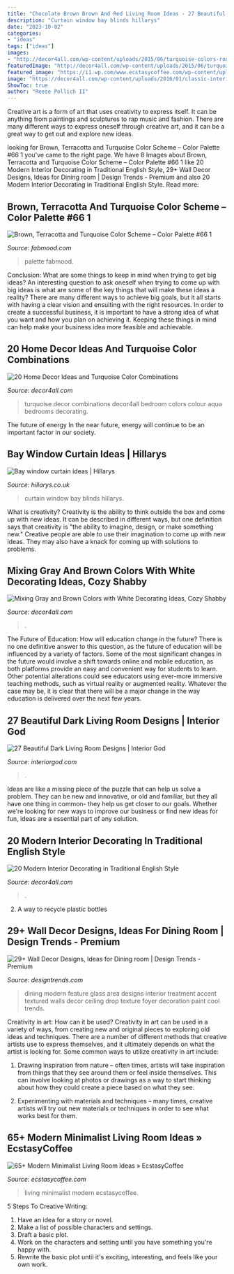 ```yaml
---
title: "Chocolate Brown Brown And Red Living Room Ideas - 27 Beautiful Dark Living Room Designs"
description: "Curtain window bay blinds hillarys"
date: "2023-10-02"
categories:
- "ideas"
tags: ["ideas"]
images:
- "http://decor4all.com/wp-content/uploads/2015/06/turquoise-colors-room-decorating-ideas-10.jpg"
featuredImage: "http://decor4all.com/wp-content/uploads/2015/06/turquoise-colors-room-decorating-ideas-10.jpg"
featured_image: "https://i1.wp.com/www.ecstasycoffee.com/wp-content/uploads/2016/10/Minimalist-Living-Room-Ideas-22.jpg"
image: "https://decor4all.com/wp-content/uploads/2016/01/classic-interior-decorating-english-style-12.jpg"
ShowToc: true
author: "Reese Pollich II"
---
```



Creative art is a form of art that uses creativity to express itself. It can be anything from paintings and sculptures to rap music and fashion. There are many different ways to express oneself through creative art, and it can be a great way to get out and explore new ideas.

	

		
looking for Brown, Terracotta and Turquoise Color Scheme – Color Palette #66 1 you've came to the right page. We have 8 Images about Brown, Terracotta and Turquoise Color Scheme – Color Palette #66 1 like 20 Modern Interior Decorating in Traditional English Style, 29+ Wall Decor Designs, Ideas for Dining room | Design Trends - Premium and also 20 Modern Interior Decorating in Traditional English Style. Read more:
		
    
## Brown, Terracotta And Turquoise Color Scheme – Color Palette #66 1

<img loading=lazy src="https://www.fabmood.com/wp-content/uploads/2020/05/brown-terracotta-turquoise--310x580.jpg" onerror="this.onerror=null;this.src='https://tse2.mm.bing.net/th?id=OIP.qA1ehxoxs30O97P52WeFrAAAAA&amp;pid=15.1';" alt="Brown, Terracotta and Turquoise Color Scheme – Color Palette #66 1">

_Source: fabmood.com_

>palette fabmood. 

	

Conclusion: What are some things to keep in mind when trying to get big ideas?
An interesting question to ask oneself when trying to come up with big ideas is what are some of the key things that will make these ideas a reality? There are many different ways to achieve big goals, but it all starts with having a clear vision and ensuiting with the right resources. In order to create a successful business, it is important to have a strong idea of what you want and how you plan on achieving it. Keeping these things in mind can help make your business idea more feasible and achievable.

    
## 20 Home Decor Ideas And Turquoise Color Combinations

<img loading=lazy src="http://decor4all.com/wp-content/uploads/2015/06/turquoise-colors-room-decorating-ideas-10.jpg" onerror="this.onerror=null;this.src='https://tse3.mm.bing.net/th?id=OIP.WL2hB5o_TahB5LRZ-93JCAHaKI&amp;pid=15.1';" alt="20 Home Decor Ideas and Turquoise Color Combinations">

_Source: decor4all.com_

>turquoise decor combinations decor4all bedroom colors colour aqua bedrooms decorating. 

	

The future of energy
In the near future, energy will continue to be an important factor in our society.

    
## Bay Window Curtain Ideas | Hillarys

<img loading=lazy src="https://static.hillarys.co.uk/asset/media/22522/curtain-blinds-match-portrait.jpg?mcb=5f884e47a7424cfe86340315ccaafed0" onerror="this.onerror=null;this.src='https://tse4.mm.bing.net/th?id=OIP.1CuH1IuQuRZX83zHQJsh2wHaLH&amp;pid=15.1';" alt="Bay window curtain ideas | Hillarys">

_Source: hillarys.co.uk_

>curtain window bay blinds hillarys. 

	

What is creativity?
Creativity is the ability to think outside the box and come up with new ideas. It can be described in different ways, but one definition says that creativity is "the ability to imagine, design, or make something new." Creative people are able to use their imagination to come up with new ideas. They may also have a knack for coming up with solutions to problems.

    
## Mixing Gray And Brown Colors With White Decorating Ideas, Cozy Shabby

<img loading=lazy src="https://decor4all.com/wp-content/uploads/2015/07/shabby-chic-ideas-vintage-style-13.jpg" onerror="this.onerror=null;this.src='https://tse4.mm.bing.net/th?id=OIP.ZaVv5DIX_WuPl_QrBjOVqwHaJ3&amp;pid=15.1';" alt="Mixing Gray and Brown Colors with White Decorating Ideas, Cozy Shabby">

_Source: decor4all.com_

>. 

	

The Future of Education: How will education change in the future?
There is no one definitive answer to this question, as the future of education will be influenced by a variety of factors. Some of the most significant changes in the future would involve a shift towards online and mobile education, as both platforms provide an easy and convenient way for students to learn. Other potential alterations could see educators using ever-more immersive teaching methods, such as virtual reality or augmented reality. Whatever the case may be, it is clear that there will be a major change in the way education is delivered over the next few years.

    
## 27 Beautiful Dark Living Room Designs | Interior God

<img loading=lazy src="https://www.interiorgod.com/wp-content/uploads/2016/05/dark-blue-wall.jpg" onerror="this.onerror=null;this.src='https://tse2.mm.bing.net/th?id=OIP.OdqBxiAYmcVCUq0-xEipkwHaJ7&amp;pid=15.1';" alt="27 Beautiful Dark Living Room Designs | Interior God">

_Source: interiorgod.com_

>. 

	

Ideas are like a missing piece of the puzzle that can help us solve a problem. They can be new and innovative, or old and familiar, but they all have one thing in common- they help us get closer to our goals. Whether we're looking for new ways to improve our business or find new ideas for fun, ideas are a essential part of any solution.

    
## 20 Modern Interior Decorating In Traditional English Style

<img loading=lazy src="https://decor4all.com/wp-content/uploads/2016/01/classic-interior-decorating-english-style-12.jpg" onerror="this.onerror=null;this.src='https://tse2.mm.bing.net/th?id=OIP.uh_2upG_N4fTm4RUI0jVnQHaF6&amp;pid=15.1';" alt="20 Modern Interior Decorating in Traditional English Style">

_Source: decor4all.com_

>. 

	

2. A way to recycle plastic bottles 

    
## 29+ Wall Decor Designs, Ideas For Dining Room | Design Trends - Premium

<img loading=lazy src="https://images.designtrends.com/wp-content/uploads/2016/02/21042241/Modern-Dining-Area-With-Red-Glass-Feature-Wall.jpeg" onerror="this.onerror=null;this.src='https://tse4.mm.bing.net/th?id=OIP.oUMTJUKWyoPNbCOt1CuzQgHaJ4&amp;pid=15.1';" alt="29+ Wall Decor Designs, Ideas for Dining room | Design Trends - Premium">

_Source: designtrends.com_

>dining modern feature glass area designs interior treatment accent textured walls decor ceiling drop texture foyer decoration paint cool trends. 

	

Creativity in art: How can it be used?
Creativity in art can be used in a variety of ways, from creating new and original pieces to exploring old ideas and techniques. There are a number of different methods that creative artists use to express themselves, and it ultimately depends on what the artist is looking for. Some common ways to utilize creativity in art include:
1. Drawing inspiration from nature – often times, artists will take inspiration from things that they see around them or feel inside themselves. This can involve looking at photos or drawings as a way to start thinking about how they could create a piece based on what they see.

2. Experimenting with materials and techniques – many times, creative artists will try out new materials or techniques in order to see what works best for them.

    
## 65+ Modern Minimalist Living Room Ideas » EcstasyCoffee

<img loading=lazy src="https://i1.wp.com/www.ecstasycoffee.com/wp-content/uploads/2016/10/Minimalist-Living-Room-Ideas-22.jpg" onerror="this.onerror=null;this.src='https://tse1.mm.bing.net/th?id=OIP.UGWNvZeIJ5PyI3AacDhHzgHaLH&amp;pid=15.1';" alt="65+ Modern Minimalist Living Room Ideas » EcstasyCoffee">

_Source: ecstasycoffee.com_

>living minimalist modern ecstasycoffee. 

	

5 Steps To Creative Writing:
1. Have an idea for a story or novel.
2. Make a list of possible characters and settings.
3. Draft a basic plot.
4. Work on the characters and setting until you have something you're happy with.
5. Rewrite the basic plot until it's exciting, interesting, and feels like your own work.

